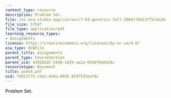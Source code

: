 ```yaml
---
content_type: resource
description: Problem Set.
file: /ol-ocw-studio-app/courses/7-03-genetics-fall-2004/79d13f75cda2da9a89358297533eaf9c_pset4.pdf
file_size: 57547
file_type: application/pdf
learning_resource_types:
- Assignments
license: https://creativecommons.org/licenses/by-nc-sa/4.0/
ocw_type: OCWFile
parent_title: Assignments
parent_type: CourseSection
parent_uid: 439282d7-2438-1439-aa2a-634bf6e6428c
resourcetype: Document
title: pset4.pdf
uid: 79d13f75-cda2-da9a-8935-8297533eaf9c
---
```

Problem Set.